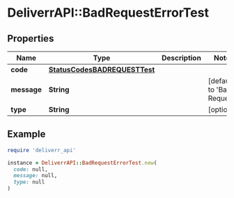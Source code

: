 # DeliverrAPI::BadRequestErrorTest

## Properties

| Name | Type | Description | Notes |
| ---- | ---- | ----------- | ----- |
| **code** | [**StatusCodesBADREQUESTTest**](StatusCodesBADREQUESTTest.md) |  |  |
| **message** | **String** |  | [default to &#39;Bad Request&#39;] |
| **type** | **String** |  | [optional] |

## Example

```ruby
require 'deliverr_api'

instance = DeliverrAPI::BadRequestErrorTest.new(
  code: null,
  message: null,
  type: null
)
```


